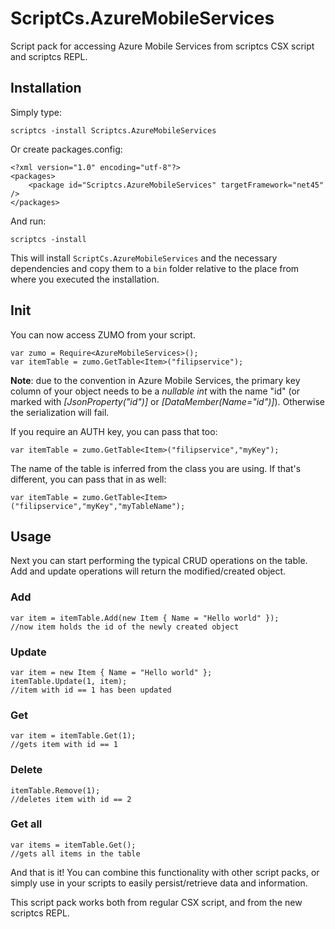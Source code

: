 ScriptCs.AzureMobileServices
==============

Script pack for accessing Azure Mobile Services from scriptcs CSX script and scriptcs REPL.

## Installation

Simply type:

	scriptcs -install Scriptcs.AzureMobileServices

Or create packages.config:

	<?xml version="1.0" encoding="utf-8"?>
	<packages>
  		<package id="Scriptcs.AzureMobileServices" targetFramework="net45" />
	</packages>

And run:

	scriptcs -install
    
This will install `ScriptCs.AzureMobileServices` and the necessary dependencies and copy them to a `bin` folder relative to the place from where you executed the installation.

## Init

You can now access ZUMO from your script.

	var zumo = Require<AzureMobileServices>();
	var itemTable = zumo.GetTable<Item>("filipservice");

**Note**: due to the convention in Azure Mobile Services, the primary key column of your object needs to be a *nullable int* with the name "id" (or marked with *[JsonProperty("id")]* or *[DataMember(Name="id")]*). Otherwise the serialization will fail.

If you require an AUTH key, you can pass that too:

	var itemTable = zumo.GetTable<Item>("filipservice","myKey");

The name of the table is inferred from the class you are using. If that's different, you can pass that in as well:

	var itemTable = zumo.GetTable<Item>("filipservice","myKey","myTableName");

## Usage

Next you can start performing the typical CRUD operations on the table. Add and update operations will return the modified/created object.

### Add

	var item = itemTable.Add(new Item { Name = "Hello world" });
	//now item holds the id of the newly created object

### Update

	var item = new Item { Name = "Hello world" };
	itemTable.Update(1, item);
	//item with id == 1 has been updated

### Get

	var item = itemTable.Get(1);
	//gets item with id == 1

### Delete

	itemTable.Remove(1);
	//deletes item with id == 2

### Get all

	var items = itemTable.Get();
	//gets all items in the table


And that is it! You can combine this functionality with other script packs, or simply use in your scripts to easily persist/retrieve data and information.

This script pack works both from regular CSX script, and from the new scriptcs REPL.
